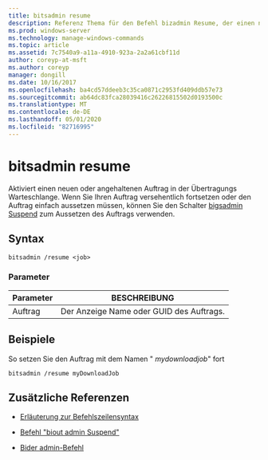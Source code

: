 ```yaml
---
title: bitsadmin resume
description: Referenz Thema für den Befehl bizadmin Resume, der einen neuen oder angehaltenen Auftrag in der Übertragungs Warteschlange aktiviert.
ms.prod: windows-server
ms.technology: manage-windows-commands
ms.topic: article
ms.assetid: 7c7540a9-a11a-4910-923a-2a2a61cbf11d
author: coreyp-at-msft
ms.author: coreyp
manager: dongill
ms.date: 10/16/2017
ms.openlocfilehash: ba4cd57ddeeb3c35ca0871c2953fd409ddb57e73
ms.sourcegitcommit: ab64dc83fca28039416c26226815502d0193500c
ms.translationtype: MT
ms.contentlocale: de-DE
ms.lasthandoff: 05/01/2020
ms.locfileid: "82716995"
---
```

# <a name="bitsadmin-resume"></a>bitsadmin resume

Aktiviert einen neuen oder angehaltenen Auftrag in der Übertragungs Warteschlange. Wenn Sie Ihren Auftrag versehentlich fortsetzen oder den Auftrag einfach aussetzen müssen, können Sie den Schalter [bigsadmin Suspend](bitsadmin-suspend.md) zum Aussetzen des Auftrags verwenden.

## <a name="syntax"></a>Syntax

```
bitsadmin /resume <job>
```

### <a name="parameters"></a>Parameter

| Parameter | BESCHREIBUNG |
| -------------- | -------------- |
| Auftrag | Der Anzeige Name oder GUID des Auftrags. |

## <a name="examples"></a>Beispiele

So setzen Sie den Auftrag mit dem Namen " *mydownloadjob*" fort

```
bitsadmin /resume myDownloadJob
```

## <a name="additional-references"></a>Zusätzliche Referenzen

- [Erläuterung zur Befehlszeilensyntax](command-line-syntax-key.md)

- [Befehl "biout admin Suspend"](bitsadmin-suspend.md)

- [Bider admin-Befehl](bitsadmin.md)
